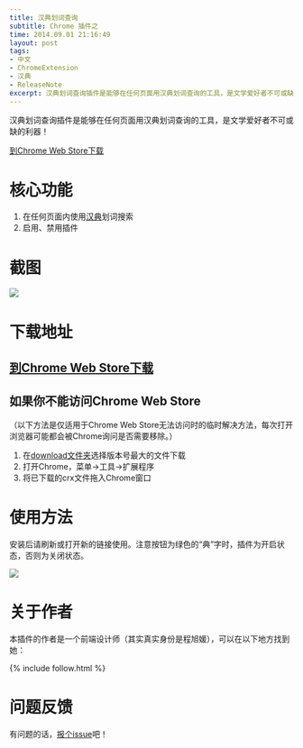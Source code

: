 ```yaml
---
title: 汉典划词查询
subtitle: Chrome 插件之
time: 2014.09.01 21:16:49
layout: post
tags:
- 中文
- ChromeExtension
- 汉典
- ReleaseNote
excerpt: 汉典划词查询插件是能够在任何页面用汉典划词查询的工具，是文学爱好者不可或缺的利器！
---
```


汉典划词查询插件是能够在任何页面用汉典划词查询的工具，是文学爱好者不可或缺的利器！

<p class="no-indent"><a class="button" href="https://chrome.google.com/webstore/detail/%E6%B1%89%E5%85%B8%E5%88%92%E8%AF%8D%E6%9F%A5%E8%AF%A2/pjcmbkecgompjciiingblpjhabmjonkb" target="_blank">到Chrome Web Store下载</a></p>

# 核心功能

1. 在任何页面内使用<a href="http://www.zdic.net/" target="_blank">汉典</a>划词搜索
2. 启用、禁用插件

# 截图

![](https://raw.githubusercontent.com/Ovilia/handian-chrome-extension/master/res/screenshoot.png)

# 下载地址

## <a href="https://chrome.google.com/webstore/detail/%E6%B1%89%E5%85%B8%E5%88%92%E8%AF%8D%E6%9F%A5%E8%AF%A2/pjcmbkecgompjciiingblpjhabmjonkb" target="_blank">到Chrome Web Store下载</a>

## 如果你不能访问Chrome Web Store

（以下方法是仅适用于Chrome Web Store无法访问时的临时解决方法，每次打开浏览器可能都会被Chrome询问是否需要移除。）

1. 在<a href="https://github.com/Ovilia/handian-chrome-extension/tree/master/download">download文件夹</a>选择版本号最大的文件下载
2. 打开Chrome，菜单->工具->扩展程序
3. 将已下载的crx文件拖入Chrome窗口

# 使用方法

安装后请刷新或打开新的链接使用。注意按钮为绿色的“典”字时，插件为开启状态，否则为关闭状态。

![](https://raw.githubusercontent.com/Ovilia/handian-chrome-extension/master/res/screenshoot-1.png)

# 关于作者

本插件的作者是一个前端设计师（其实真实身份是程旭媛），可以在以下地方找到她：

{% include follow.html %}

# 问题反馈

有问题的话，<a href="https://github.com/Ovilia/handian-chrome-extension/issues/new">报个issue</a>吧！

